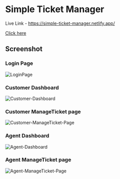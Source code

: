 # Simple Ticket Manager

Live Link - https://simple-ticket-manager.netlify.app/

<a href="https://example.com" target="_blank">Click here</a>



## Screenshot 

### Login Page 
![LoginPage](https://github.com/user-attachments/assets/6d7806d8-7f55-43b9-8e5c-035c587b9ab8)

### Customer Dashboard
![Customer-Dashboard](https://github.com/user-attachments/assets/1d1b3f6e-dede-46c6-ba02-a387e5e864cc)

### Customer ManageTicket page
![Customer-ManageTicket-Page](https://github.com/user-attachments/assets/120408d1-0fa2-4174-8224-f2758ed6b63b)

### Agent Dashboard
![Agent-Dashboard](https://github.com/user-attachments/assets/bfe390e0-d227-4bec-853c-b9379df4223c)

### Agent ManageTicket page
![Agent-ManageTicket-Page](https://github.com/user-attachments/assets/88258842-f8bf-4af8-9d56-d2b47f08350b)

